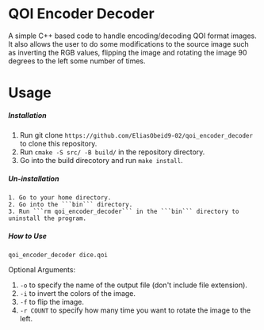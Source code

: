 # QOI Encoder Decoder
  A simple C++ based code to handle encoding/decoding QOI format images. It also allows the user to do some modifications
to the source image such as inverting the RGB values, flipping the image and rotating the image 90 degrees to the left
some number of times.

# Usage
##### Installation
1. Run git clone ```https://github.com/EliasObeid9-02/qoi_encoder_decoder``` to clone this repository.
2. Run ```cmake -S src/ -B build/``` in the repository directory.
3. Go into the build direcotory and run ```make install```.

##### Un-installation
	1. Go to your home directory.
	2. Go into the ```bin``` directory.
	3. Run ```rm qoi_encoder_decoder``` in the ```bin``` directory to uninstall the program.

##### How to Use
	qoi_encoder_decoder dice.qoi
    
Optional Arguments:
1. `-o` to specify the name of the output file (don't include file extension).
2. `-i` to invert the colors of the image.
3. `-f` to flip the image.
4. `-r COUNT` to specify how many time you want to rotate the image to the left.